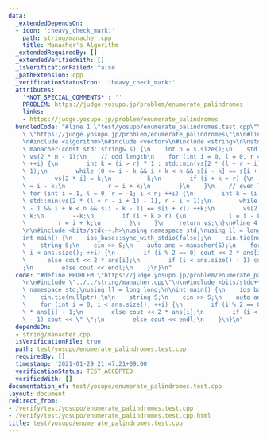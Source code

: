 ```yaml
---
data:
  _extendedDependsOn:
  - icon: ':heavy_check_mark:'
    path: string/manacher.cpp
    title: Manacher's Algorithm
  _extendedRequiredBy: []
  _extendedVerifiedWith: []
  _isVerificationFailed: false
  _pathExtension: cpp
  _verificationStatusIcon: ':heavy_check_mark:'
  attributes:
    '*NOT_SPECIAL_COMMENTS*': ''
    PROBLEM: https://judge.yosupo.jp/problem/enumerate_palindromes
    links:
    - https://judge.yosupo.jp/problem/enumerate_palindromes
  bundledCode: "#line 1 \"test/yosupo/enumerate_palindromes.test.cpp\"\n#define PROBLEM\
    \ \"https://judge.yosupo.jp/problem/enumerate_palindromes\"\n\n#line 2 \"string/manacher.cpp\"\
    \n#include <algorithm>\n#include <vector>\n#include <string>\n\nstd::vector<int>\
    \ manacher(const std::string& s) {\n    int n = s.size();\n    std::vector<int>\
    \ vs(2 * n - 1);\n    // odd length\n    for (int i = 0, l = 0, r = -1; i < n;\
    \ ++i) {\n        int k = (i > r) ? 1 : std::min(vs[2 * (l + r - i)], r - i +\
    \ 1);\n        while (0 <= i - k && i + k < n && s[i - k] == s[i + k]) ++k;\n\
    \        vs[2 * i] = k;\n        --k;\n        if (i + k > r) {\n            l\
    \ = i - k;\n            r = i + k;\n        }\n    }\n    // even length\n   \
    \ for (int i = 1, l = 0, r = -1; i < n; ++i) {\n        int k = (i > r) ? 0 :\
    \ std::min(vs[2 * (l + r - i + 1) - 1], r - i + 1);\n        while (0 <= i - k\
    \ - 1 && i + k < n && s[i - k - 1] == s[i + k]) ++k;\n        vs[2 * i - 1] =\
    \ k;\n        --k;\n        if (i + k > r) {\n            l = i - k - 1;\n   \
    \         r = i + k;\n        }\n    }\n    return vs;\n}\n#line 4 \"test/yosupo/enumerate_palindromes.test.cpp\"\
    \n\n#include <bits/stdc++.h>\nusing namespace std;\nusing ll = long long;\n\n\
    int main() {\n    ios_base::sync_with_stdio(false);\n    cin.tie(nullptr);\n\n\
    \    string S;\n    cin >> S;\n    auto ans = manacher(S);\n    for (int i = 0;\
    \ i < ans.size(); ++i) {\n        if (i % 2 == 0) cout << 2 * ans[i] - 1;\n  \
    \      else cout << 2 * ans[i];\n        if (i < ans.size() - 1) cout << \" \"\
    ;\n        else cout << endl;\n    }\n}\n"
  code: "#define PROBLEM \"https://judge.yosupo.jp/problem/enumerate_palindromes\"\
    \n\n#include \"../../string/manacher.cpp\"\n\n#include <bits/stdc++.h>\nusing\
    \ namespace std;\nusing ll = long long;\n\nint main() {\n    ios_base::sync_with_stdio(false);\n\
    \    cin.tie(nullptr);\n\n    string S;\n    cin >> S;\n    auto ans = manacher(S);\n\
    \    for (int i = 0; i < ans.size(); ++i) {\n        if (i % 2 == 0) cout << 2\
    \ * ans[i] - 1;\n        else cout << 2 * ans[i];\n        if (i < ans.size()\
    \ - 1) cout << \" \";\n        else cout << endl;\n    }\n}\n"
  dependsOn:
  - string/manacher.cpp
  isVerificationFile: true
  path: test/yosupo/enumerate_palindromes.test.cpp
  requiredBy: []
  timestamp: '2021-01-29 21:47:21+09:00'
  verificationStatus: TEST_ACCEPTED
  verifiedWith: []
documentation_of: test/yosupo/enumerate_palindromes.test.cpp
layout: document
redirect_from:
- /verify/test/yosupo/enumerate_palindromes.test.cpp
- /verify/test/yosupo/enumerate_palindromes.test.cpp.html
title: test/yosupo/enumerate_palindromes.test.cpp
---
```

